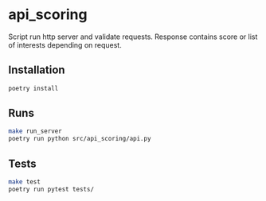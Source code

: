 # api_scoring

Script run http server and validate requests. Response contains score or list of interests depending on request.

## Installation

````bash
poetry install
````

## Runs

````bash
make run_server
poetry run python src/api_scoring/api.py
````

## Tests

````bash
make test
poetry run pytest tests/
````